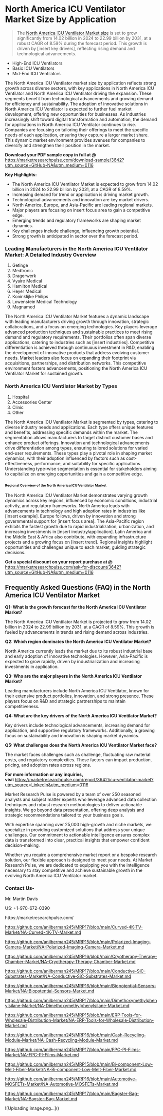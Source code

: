<h1>North America ICU Ventilator Market&nbsp;Size by Application</h1><blockquote><p>The <a href="https://marketresearchpulse.com/download-sample/3642?utm_source=GitHub-NA&amp;utm_medium=0116">North America ICU Ventilator Market size</a> is set to grow significantly from 14.02 billion in 2024 to 22.99 billion by 2031, at a robust CAGR of 8.59% during the forecast period. This growth is driven by [insert key drivers], reflecting rising demand and technological advancements.</p></blockquote><ul><li>High-End ICU Ventilators <li> Basic ICU Ventilators <li> Mid-End ICU Ventilators</li></ul><p>The North America ICU Ventilator market size by application reflects strong growth across diverse sectors, with key applications in North America ICU Ventilator and North America ICU Ventilator driving the expansion. These segments benefit from technological advancements and growing demand for efficiency and sustainability. The adoption of innovative solutions in North America ICU Ventilator is expected to further fuel market development, offering new opportunities for businesses. As industries increasingly shift toward digital transformation and automation, the demand for applications in North America ICU Ventilator continues to rise. Companies are focusing on tailoring their offerings to meet the specific needs of each application, ensuring they capture a larger market share. This dynamic market environment provides avenues for companies to diversify and strengthen their position in the market.</p><p><strong>Download your PDF sample copy in full at @ </strong><a href="https://marketresearchpulse.com/download-sample/3642?utm_source=GitHub-NA&amp;utm_medium=0116">https://marketresearchpulse.com/download-sample/3642?utm_source=GitHub-NA&amp;utm_medium=0116</a></p><p><strong>Key Highlights: </strong></p><ul><li>The North America ICU Ventilator Market is expected to grow from 14.02 billion in 2024 to 22.99 billion by 2031, at a CAGR of 8.59%.</li><li>Increasing demand for trend or application is driving market growth.</li><li>Technological advancements and innovation are key market drivers.</li><li>North America, Europe, and Asia-Pacific are leading regional markets.</li><li>Major players are focusing on insert focus area to gain a competitive edge.</li><li>Emerging trends and regulatory frameworks are shaping market dynamics.</li><li>Key challenges include challenge, influencing growth potential.</li><li>Strong growth is anticipated in sector over the forecast period.</li></ul><h3>Leading Manufacturers in the North America ICU Ventilator Market: A Detailed Industry Overview</h3><ol><li>Getinge</li><li>Medtronic</li><li>Dragerwerk</li><li>Vyaire Medical</li><li>Hamilton Medical</li><li>Heyer Medical</li><li>Koninklijke Philips</li><li>Lowenstein Medical Technology</li><li>Magnamed</li></ol><div class="flex max-w-full flex-col flex-grow"><div class="min-h-8 text-message flex w-full flex-col items-end gap-2 whitespace-normal break-words [.text-message+&amp;]:mt-5" dir="auto" data-message-author-role="assistant" data-message-id="fd8432e4-4910-450d-b182-61b7bfb0a01f" data-message-model-slug="gpt-4o"><div class="flex w-full flex-col gap-1 empty:hidden first:pt-[3px]"><div class="markdown prose w-full break-words dark:prose-invert light"><p>The North America ICU Ventilator Market features a dynamic landscape with leading manufacturers driving growth through innovation, strategic collaborations, and a focus on emerging technologies. Key players leverage advanced production techniques and sustainable practices to meet rising demand and regulatory requirements. Their portfolios often span diverse applications, catering to industries such as [insert industries]. Competitive differentiation is achieved through continuous investment in R&amp;D, enabling the development of innovative products that address evolving customer needs. Market leaders also focus on expanding their footprint via acquisitions, partnerships, and distribution networks. This competitive environment fosters advancements, positioning the North America ICU Ventilator Market for sustained growth.</p></div></div></div></div><h3>North America ICU Ventilator Market by Types</h3><ol><li>Hospital <li> Accessories Center <li> Clinic <li> Other</li></ol><div class="flex max-w-full flex-col flex-grow"><div class="min-h-8 text-message flex w-full flex-col items-end gap-2 whitespace-normal break-words [.text-message+&amp;]:mt-5" dir="auto" data-message-author-role="assistant" data-message-id="084470be-0bb7-4664-bddf-5156b4f41249" data-message-model-slug="gpt-4o-mini"><div class="flex w-full flex-col gap-1 empty:hidden first:pt-[3px]"><div class="markdown prose w-full break-words dark:prose-invert light"><p>The North America ICU Ventilator Market is segmented by types, catering to diverse industry needs and applications. Each type offers unique features and benefits, addressing specific demands within the market. The segmentation allows manufacturers to target distinct customer bases and enhance product offerings. Innovation and technological advancements drive differentiation among types, ensuring tailored solutions for varied end-user requirements. These types play a pivotal role in shaping market dynamics, with their adoption influenced by factors such as cost-effectiveness, performance, and suitability for specific applications. Understanding type-wise segmentation is essential for stakeholders aiming to capitalize on emerging opportunities and gain a competitive edge.</p></div></div></div></div><h3><span style="font-size: 11px;">Regional Overview of the North America ICU Ventilator Market</span></h3><div class="flex max-w-full flex-col flex-grow"><div class="min-h-8 text-message flex w-full flex-col items-end gap-2 whitespace-normal break-words [.text-message+&amp;]:mt-5" dir="auto" data-message-author-role="assistant" data-message-id="e9038762-ce64-4e30-91c9-9bd413514231" data-message-model-slug="gpt-4o-mini"><div class="flex w-full flex-col gap-1 empty:hidden first:pt-[3px]"><div class="markdown prose w-full break-words dark:prose-invert light"><p>The North America ICU Ventilator Market demonstrates varying growth dynamics across key regions, influenced by economic conditions, industrial activity, and regulatory frameworks. North America leads with advancements in technology and high adoption rates in industries like [insert example]. Europe follows, driven by innovation and strong governmental support for [insert focus area]. The Asia-Pacific region exhibits the fastest growth due to rapid industrialization, urbanization, and increasing investments in [insert industry/application]. Latin America and the Middle East &amp; Africa also contribute, with expanding infrastructure projects and a growing focus on [insert trend]. Regional insights highlight opportunities and challenges unique to each market, guiding strategic decisions.</p></div></div></div></div><p><strong>Get a special discount on your report purchase at @ </strong><a href="https://marketresearchpulse.com/ask-for-discount/3642?utm_source=GitHub-NA&amp;utm_medium=0116">https://marketresearchpulse.com/ask-for-discount/3642?utm_source=GitHub-NA&amp;utm_medium=0116</a></p><h2>Frequently Asked Questions (FAQ) in the North America ICU Ventilator Market</h2><p><strong>Q1: What is the growth forecast for the North America ICU Ventilator Market?</strong></p><p>The North America ICU Ventilator Market is projected to grow from 14.02 billion in 2024 to 22.99 billion by 2031, at a CAGR of 8.59%. This growth is fueled by advancements in trends and rising demand across industries.</p><p><strong>Q2: Which region dominates the North America ICU Ventilator Market?</strong></p><p>North America currently leads the market due to its robust industrial base and early adoption of innovative technologies. However, Asia-Pacific is expected to grow rapidly, driven by industrialization and increasing investments in application.</p><p><strong>Q3: Who are the major players in the North America ICU Ventilator Market?</strong></p><p>Leading manufacturers include North America ICU Ventilator, known for their extensive product portfolios, innovation, and strong presence. These players focus on R&amp;D and strategic partnerships to maintain competitiveness.</p><p><strong>Q4: What are the key drivers of the North America ICU Ventilator Market?</strong></p><p>Key drivers include technological advancements, increasing demand for application, and supportive regulatory frameworks. Additionally, a growing focus on sustainability and innovation is shaping market dynamics.</p><p><strong>Q5: What challenges does the North America ICU Ventilator Market face?</strong></p><p>The market faces challenges such as challenge, fluctuating raw material costs, and regulatory complexities. These factors can impact production, pricing, and adoption rates across regions.</p><p><strong>For more information or any inquiries, visit&nbsp;</strong><a href="https://marketresearchpulse.com/report/3642/icu-ventilator-market?utm_source=Linkedin&utm_medium=0116">https://marketresearchpulse.com/report/3642/icu-ventilator-market?utm_source=Linkedin&utm_medium=0116</a></p><p>Market Research Pulse is powered by a team of over 250 seasoned analysts and subject matter experts who leverage advanced data collection techniques and robust research methodologies to deliver actionable insights. We go beyond data presentation, offering deep analysis and strategic recommendations tailored to your business goals.</p><p>With expertise spanning over 25,000 high-growth and niche markets, we specialize in providing customized solutions that address your unique challenges. Our commitment to actionable intelligence ensures complex data is transformed into clear, practical insights that empower confident decision-making.</p><p>Whether you require a comprehensive market report or a bespoke research solution, our flexible approach is designed to meet your needs. At Market Research Pulse, we are dedicated to equipping you with the intelligence necessary to stay competitive and achieve sustainable growth in the evolving North America ICU Ventilator market.</p><h3><strong>Contact Us-</strong></h3><p>Mr. Martin Davis</p><p>US: +1-970-672-0390</p><p>https://marketresearchpulse.com/</p><p><a href="https://github.com/anilberman245/MRP17/blob/main/Curved-4K-TV-Market/NA-Curved-4K-TV-Market.md">https://github.com/anilberman245/MRP17/blob/main/Curved-4K-TV-Market/NA-Curved-4K-TV-Market.md</a></p><p><a href="https://github.com/anilberman245/MRP15/blob/main/Polarized-Imaging-Camera-Market/NA-Polarized-Imaging-Camera-Market.md">https://github.com/anilberman245/MRP15/blob/main/Polarized-Imaging-Camera-Market/NA-Polarized-Imaging-Camera-Market.md</a></p><p><a href="https://github.com/anilberman245/MRP16/blob/main/Cryotherapy-Therapy-Chamber-Market/NA-Cryotherapy-Therapy-Chamber-Market.md">https://github.com/anilberman245/MRP16/blob/main/Cryotherapy-Therapy-Chamber-Market/NA-Cryotherapy-Therapy-Chamber-Market.md</a></p><p><a href="https://github.com/anilberman245/MRP17/blob/main/Conductive-SiC-Substrates-Market/NA-Conductive-SiC-Substrates-Market.md">https://github.com/anilberman245/MRP17/blob/main/Conductive-SiC-Substrates-Market/NA-Conductive-SiC-Substrates-Market.md</a></p><p><a href="https://github.com/anilberman245/MRP16/blob/main/Biopotential-Sensors-Market/NA-Biopotential-Sensors-Market.md">https://github.com/anilberman245/MRP16/blob/main/Biopotential-Sensors-Market/NA-Biopotential-Sensors-Market.md</a></p><p><a href="https://github.com/anilberman245/MRP17/blob/main/Dimethoxymethylphenylsilane-Market/NA-Dimethoxymethylphenylsilane-Market.md">https://github.com/anilberman245/MRP17/blob/main/Dimethoxymethylphenylsilane-Market/NA-Dimethoxymethylphenylsilane-Market.md</a></p><p><a href="https://github.com/anilberman245/MRP15/blob/main/ERP-Tools-for-Wholesale-Distribution-Market/NA-ERP-Tools-for-Wholesale-Distribution-Market.md">https://github.com/anilberman245/MRP15/blob/main/ERP-Tools-for-Wholesale-Distribution-Market/NA-ERP-Tools-for-Wholesale-Distribution-Market.md</a></p><p><a href="https://github.com/anilberman245/MRP16/blob/main/Cash-Recycling-Module-Market/NA-Cash-Recycling-Module-Market.md">https://github.com/anilberman245/MRP16/blob/main/Cash-Recycling-Module-Market/NA-Cash-Recycling-Module-Market.md</a></p><p><a href="https://github.com/anilberman245/MRP17/blob/main/FPC-PI-Films-Market/NA-FPC-PI-Films-Market.md">https://github.com/anilberman245/MRP17/blob/main/FPC-PI-Films-Market/NA-FPC-PI-Films-Market.md</a></p><p><a href="https://github.com/anilberman245/MRP15/blob/main/Bi-component-Low-Melt-Fiber-Market/NA-Bi-component-Low-Melt-Fiber-Market.md">https://github.com/anilberman245/MRP15/blob/main/Bi-component-Low-Melt-Fiber-Market/NA-Bi-component-Low-Melt-Fiber-Market.md</a></p><p><a href="https://github.com/anilberman245/MRP16/blob/main/Automotive-MOSFETs-Market/NA-Automotive-MOSFETs-Market.md">https://github.com/anilberman245/MRP16/blob/main/Automotive-MOSFETs-Market/NA-Automotive-MOSFETs-Market.md</a></p><p><a href="https://github.com/anilberman245/MRP17/blob/main/Bagster-Bag-Market/NA-Bagster-Bag-Market.md">https://github.com/anilberman245/MRP17/blob/main/Bagster-Bag-Market/NA-Bagster-Bag-Market.md</a></p>
![Uploading image.png…]()
